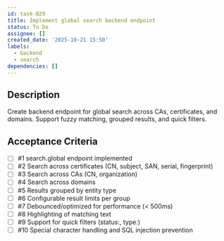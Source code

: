 ```yaml
---
id: task-029
title: Implement global search backend endpoint
status: To Do
assignee: []
created_date: '2025-10-21 15:50'
labels:
  - backend
  - search
dependencies: []
---
```


## Description

<!-- SECTION:DESCRIPTION:BEGIN -->
Create backend endpoint for global search across CAs, certificates, and domains. Support fuzzy matching, grouped results, and quick filters.
<!-- SECTION:DESCRIPTION:END -->

## Acceptance Criteria
<!-- AC:BEGIN -->
- [ ] #1 search.global endpoint implemented
- [ ] #2 Search across certificates (CN, subject, SAN, serial, fingerprint)
- [ ] #3 Search across CAs (CN, organization)
- [ ] #4 Search across domains
- [ ] #5 Results grouped by entity type
- [ ] #6 Configurable result limits per group
- [ ] #7 Debounced/optimized for performance (< 500ms)
- [ ] #8 Highlighting of matching text
- [ ] #9 Support for quick filters (status:, type:)
- [ ] #10 Special character handling and SQL injection prevention
<!-- AC:END -->
